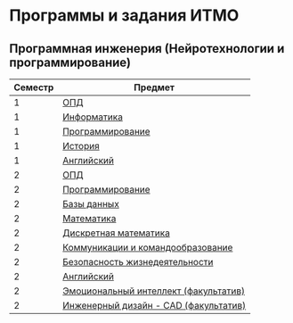 # Программы и задания ИТМО
## Программная инженерия (Нейротехнологии и программирование)
| Семестр | Предмет                                                                                                                                                                |
|---------|------------------------------------------------------------------------------------------------------------------------------------------------------------------------|
| 1       | [ОПД](https://github.com/VeraKasianenko/ITMO_Software_engineering/tree/main/1_term_Software_engineering/OPD)                                                           |
| 1       | [Информатика](https://github.com/VeraKasianenko/Informatic_SE)                                                                                                         | 
| 1       | [Программирование](https://github.com/VeraKasianenko/Programming_1_term_SE)                                                                                            |
| 1       | [История](https://github.com/VeraKasianenko/ITMO_ICT/tree/main/1_term_ICT/History)                                                                                     |
| 1       | [Английский](https://github.com/VeraKasianenko/ITMO_ICT/tree/main/1_term_ICT/English)                                                                                  |
| 2       | [ОПД](https://github.com/VeraKasianenko/OPD_web)                                                                                                                       | 
| 2       | [Программирование](https://github.com/VeraKasianenko/ITMO_Software_engineering/tree/main/2_term_Software_engineering/Programming)                                      | 
| 2       | [Базы данных](https://github.com/VeraKasianenko/Database_SE)                                                                                                           |
| 2       | [Математика](https://github.com/VeraKasianenko/ITMO_Software_engineering/tree/main/2_term_Software_engineering/Mathematics)                                            |
| 2       | [Дискретная математика](https://github.com/VeraKasianenko/ITMO_Software_engineering/tree/main/2_term_Software_engineering/Discrete_math)                               |
| 2       | [Коммуникации и командообразование](https://github.com/VeraKasianenko/ITMO_Software_engineering/tree/main/2_term_Software_engineering/Communication_and_team_building) |
| 2       | [Безопасность жизнедеятельности](https://github.com/VeraKasianenko/ITMO_Software_engineering/tree/main/2_term_Software_engineering/Life_safety)                        |
| 2       | [Английский](https://github.com/VeraKasianenko/ITMO_Software_engineering/tree/main/2_term_Software_engineering/English)                                                |
| 2       | [Эмоциональный интеллект (факультатив)](https://github.com/VeraKasianenko/ITMO_Software_engineering/tree/main/2_term_Software_engineering/EQ)                          |
| 2       | [Инженерный дизайн - CAD (факультатив)](https://github.com/VeraKasianenko/ITMO_Software_engineering/tree/main/2_term_Software_engineering/Engineering_Design_CAD)      |
